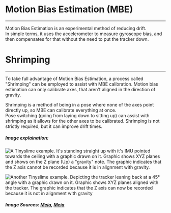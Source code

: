 # Motion Bias Estimation (MBE)

---

Motion Bias Estimation is an experimental method of reducing drift.  
In simple terms, it uses the accelerometer to measure gyroscope bias, and then compensates for that without the need to put the tracker down.

# Shrimping

---

To take full advantage of Motion Bias Estimation, a process called "Shrimping" can be employed to assist with MBE calibration.
Motion bias estimation can only calibrate axes, that aren't aligned in the direction of gravity.

Shrimping is a method of being in a pose where none of the axes point directly up, so MBE can calibrate everything at once.  
Pose switching (going from laying down to sitting up) can assist with shrimping as it allows for the other axes to be calibrated.
Shrimping is not strictly required, but it can improve drift times.

##### Image explaination:

![A Tinyslime example. It's standing straight up with it's IMU pointed towards the ceiling with a graphic drawn on it. Graphic shows XYZ planes and shows on the Z plane (Up) a "gravity" note. The graphic indicates that the Z axis cannot be recorded because it is in alignment with gravity.](https://imgur.com/AFINfb6.png)

![Another Tinyslime example. Depicting the tracker leaning back at a 45° angle with a graphic drawn on it. Graphic shows XYZ planes aligned with the tracker. The graphic indicates that the Z axis can now be recorded because it is not in alignment with gravity](https://imgur.com/OsreGVJ.png)
##### Image Sources: [Meia](https://discord.com/channels/817184208525983775/823930029070876736/1261446276889841704), [Meia](https://discord.com/channels/817184208525983775/823930029070876736/1261446549611745333)
